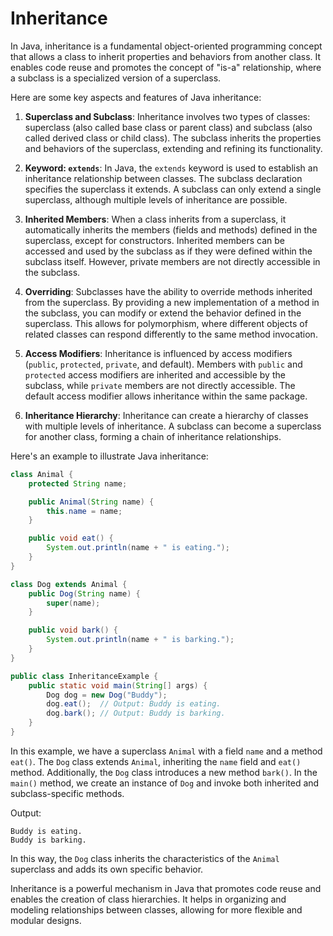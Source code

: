 # Inheritance

In Java, inheritance is a fundamental object-oriented programming concept that allows a class to
inherit properties and behaviors from another class. It enables code reuse and promotes the concept of
"is-a" relationship, where a subclass is a specialized version of a superclass.

Here are some key aspects and features of Java inheritance:

1. **Superclass and Subclass**: Inheritance involves two types of classes: superclass (also called base class or parent class) and subclass (also called derived class or child class). The subclass inherits the properties and behaviors of the superclass, extending and refining its functionality.

2. **Keyword: `extends`**: In Java, the `extends` keyword is used to establish an inheritance relationship between classes. The subclass declaration specifies the superclass it extends. A subclass can only extend a single superclass, although multiple levels of inheritance are possible.

3. **Inherited Members**: When a class inherits from a superclass, it automatically inherits the members (fields and methods) defined in the superclass, except for constructors. Inherited members can be accessed and used by the subclass as if they were defined within the subclass itself. However, private members are not directly accessible in the subclass.

4. **Overriding**: Subclasses have the ability to override methods inherited from the superclass. By providing a new implementation of a method in the subclass, you can modify or extend the behavior defined in the superclass. This allows for polymorphism, where different objects of related classes can respond differently to the same method invocation.

5. **Access Modifiers**: Inheritance is influenced by access modifiers (`public`, `protected`, `private`, and default). Members with `public` and `protected` access modifiers are inherited and accessible by the subclass, while `private` members are not directly accessible. The default access modifier allows inheritance within the same package.

6. **Inheritance Hierarchy**: Inheritance can create a hierarchy of classes with multiple levels of inheritance. A subclass can become a superclass for another class, forming a chain of inheritance relationships.

Here's an example to illustrate Java inheritance:

```java
class Animal {
    protected String name;

    public Animal(String name) {
        this.name = name;
    }

    public void eat() {
        System.out.println(name + " is eating.");
    }
}

class Dog extends Animal {
    public Dog(String name) {
        super(name);
    }

    public void bark() {
        System.out.println(name + " is barking.");
    }
}

public class InheritanceExample {
    public static void main(String[] args) {
        Dog dog = new Dog("Buddy");
        dog.eat();  // Output: Buddy is eating.
        dog.bark(); // Output: Buddy is barking.
    }
}
```

In this example, we have a superclass `Animal` with a field `name` and a method `eat()`. The `Dog`
class extends `Animal`, inheriting the `name` field and `eat()` method. Additionally, the `Dog` class
introduces a new method `bark()`. In the `main()` method, we create an instance of `Dog` and invoke 
both inherited and subclass-specific methods.

Output:
```
Buddy is eating.
Buddy is barking.
```

In this way, the `Dog` class inherits the characteristics of the `Animal` superclass and adds its own
specific behavior.

Inheritance is a powerful mechanism in Java that promotes code reuse and enables the creation of
class hierarchies. It helps in organizing and modeling relationships between classes, allowing for
more flexible and modular designs.